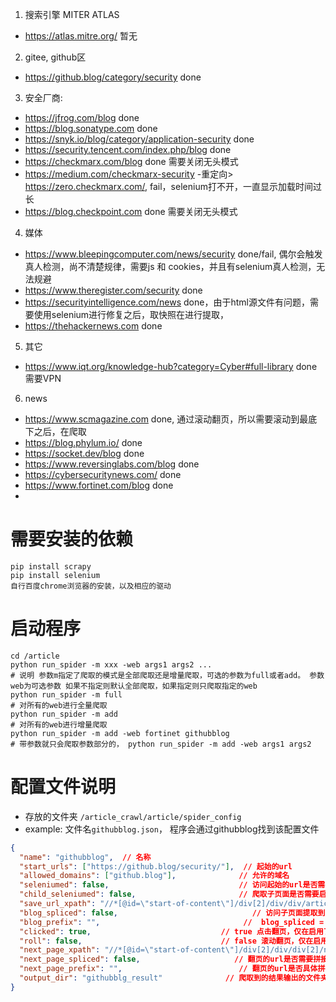 1. 搜索引擎
MITER ATLAS 
- https://atlas.mitre.org/ 暂无 
2. gitee, github区 
- https://github.blog/category/security    done
3. 安全厂商:
- https://jfrog.com/blog done
- https://blog.sonatype.com done
- https://snyk.io/blog/category/application-security done
- https://security.tencent.com/index.php/blog  done
- https://checkmarx.com/blog   done 需要关闭无头模式
- https://medium.com/checkmarx-security -重定向> https://zero.checkmarx.com/, fail，selenium打不开，一直显示加载时间过长
- https://blog.checkpoint.com done 需要关闭无头模式
4. 媒体 
- https://www.bleepingcomputer.com/news/security  done/fail, 偶尔会触发真人检测，尚不清楚规律，需要js 和 cookies，并且有selenium真人检测，无法规避
- https://www.theregister.com/security   done
- https://securityintelligence.com/news done，由于html源文件有问题，需要使用selenium进行修复之后，取快照在进行提取，
- https://thehackernews.com  done
5. 其它 
- https://www.iqt.org/knowledge-hub?category=Cyber#full-library done 需要VPN
6. news
- https://www.scmagazine.com done, 通过滚动翻页，所以需要滚动到最底下之后，在爬取
- https://blog.phylum.io/ done
- https://socket.dev/blog done
- https://www.reversinglabs.com/blog done
- https://cybersecuritynews.com/ done
- https://www.fortinet.com/blog done
- 
# 需要安装的依赖 
```shell
pip install scrapy
pip install selenium
自行百度chrome浏览器的安装，以及相应的驱动
```
# 启动程序 
```shell
cd /article
python run_spider -m xxx -web args1 args2 ...
# 说明 参数m指定了爬取的模式是全部爬取还是增量爬取，可选的参数为full或者add。 参数web为可选参数 如果不指定则默认全部爬取，如果指定则只爬取指定的web
python run_spider -m full
# 对所有的web进行全量爬取
python run_spider -m add
# 对所有的web进行增量爬取
python run_spider -m add -web fortinet githubblog
# 带参数就只会爬取参数部分的， python run_spider -m add -web args1 args2

```
# 配置文件说明
- 存放的文件夹 `/article_crawl/article/spider_config`
- example: 文件名`githubblog.json`， 程序会通过githubblog找到该配置文件
```json
{
  "name": "githubblog",  // 名称
  "start_urls": ["https://github.blog/security/"],  // 起始的url
  "allowed_domains": ["github.blog"],              // 允许的域名
  "seleniumed": false,                             // 访问起始的url是否需要启用selenium，适用于html源代码有问题 或 有一些强制需要浏览器，js支持的网页
  "child_seleniumed": false,                       // 爬取子页面是否需要启用selenium
  "save_url_xpath": "//*[@id=\"start-of-content\"]/div[2]/div/div/article/div/h3//@href", // 访问子页面提取的xpath
  "blog_spliced": false,                              // 访问子页面提取到的xpath是否需要前缀
  "blog_prefix": "",                                //  blog_spliced = true有用，表示前缀的具体值
  "clicked": true,                             // true 点击翻页，仅在启用了seleniumed有用，因为scrapy是直接请求接口的，与浏览器行为无关
  "roll": false,                               // false 滚动翻页，仅在启用了seleniumed有用
  "next_page_xpath": "//*[@id=\"start-of-content\"]/div[2]/div/div[2]/nav/div/a[last()]/@href", // 翻页的xpath位置，如果是使用selenium进行翻页，无需/@href部分
  "next_page_spliced": false,                     // 翻页的url是否需要拼接前缀，仅在使用scrapy时work
  "next_page_prefix": "",                          // 翻页的url是否具体拼接前缀，仅在next_page_spliced=true时work
  "output_dir": "githubblg_result"              // 爬取到的结果输出的文件夹, 可以采用相对/绝对
}
```